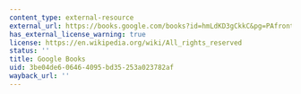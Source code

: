 ```yaml
---
content_type: external-resource
external_url: https://books.google.com/books?id=hmLdKD3gCkkC&pg=PAfrontcover#v=onepage&q&f=false
has_external_license_warning: true
license: https://en.wikipedia.org/wiki/All_rights_reserved
status: ''
title: Google Books
uid: 3be04de6-0646-4095-bd35-253a023782af
wayback_url: ''
---
```

